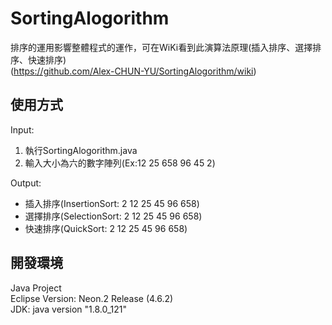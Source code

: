 # SortingAlogorithm
排序的運用影響整體程式的運作，可在WiKi看到此演算法原理(插入排序、選擇排序、快速排序)</br>
(https://github.com/Alex-CHUN-YU/SortingAlogorithm/wiki)

## 使用方式
Input:</br>
1. 執行SortingAlogorithm.java</br>
1. 輸入大小為六的數字陣列(Ex:12 25 658 96 45 2)</br>

Output:</br>
* 插入排序(InsertionSort: 2 12 25 45 96 658)</br>
* 選擇排序(SelectionSort: 2 12 25 45 96 658)</br>
* 快速排序(QuickSort: 2 12 25 45 96 658)</br>

## 開發環境
Java Project</br>
Eclipse Version: Neon.2 Release (4.6.2)</br>
JDK: java version "1.8.0_121"</br>

